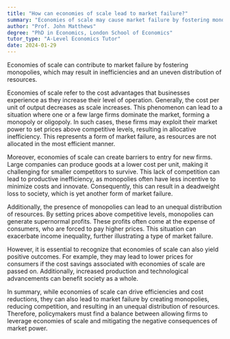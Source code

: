 ```yaml
---
title: "How can economies of scale lead to market failure?"
summary: "Economies of scale may cause market failure by fostering monopolies, leading to inefficiencies and an unequal distribution of resources."
author: "Prof. John Matthews"
degree: "PhD in Economics, London School of Economics"
tutor_type: "A-Level Economics Tutor"
date: 2024-01-29
---
```


Economies of scale can contribute to market failure by fostering monopolies, which may result in inefficiencies and an uneven distribution of resources.

Economies of scale refer to the cost advantages that businesses experience as they increase their level of operation. Generally, the cost per unit of output decreases as scale increases. This phenomenon can lead to a situation where one or a few large firms dominate the market, forming a monopoly or oligopoly. In such cases, these firms may exploit their market power to set prices above competitive levels, resulting in allocative inefficiency. This represents a form of market failure, as resources are not allocated in the most efficient manner.

Moreover, economies of scale can create barriers to entry for new firms. Large companies can produce goods at a lower cost per unit, making it challenging for smaller competitors to survive. This lack of competition can lead to productive inefficiency, as monopolies often have less incentive to minimize costs and innovate. Consequently, this can result in a deadweight loss to society, which is yet another form of market failure.

Additionally, the presence of monopolies can lead to an unequal distribution of resources. By setting prices above competitive levels, monopolies can generate supernormal profits. These profits often come at the expense of consumers, who are forced to pay higher prices. This situation can exacerbate income inequality, further illustrating a type of market failure.

However, it is essential to recognize that economies of scale can also yield positive outcomes. For example, they may lead to lower prices for consumers if the cost savings associated with economies of scale are passed on. Additionally, increased production and technological advancements can benefit society as a whole.

In summary, while economies of scale can drive efficiencies and cost reductions, they can also lead to market failure by creating monopolies, reducing competition, and resulting in an unequal distribution of resources. Therefore, policymakers must find a balance between allowing firms to leverage economies of scale and mitigating the negative consequences of market power.
    